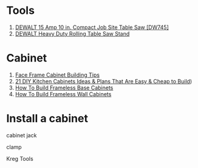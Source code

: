 # Tools
  1. [DEWALT 15 Amp 10 in. Compact Job Site Table Saw [DW745]](http://www.homedepot.com/p/DEWALT-15-Amp-10-in-Compact-Job-Site-Table-Saw-DW745/100497987)
2. [DEWALT Heavy Duty Rolling Table Saw Stand](http://www.homedepot.com/p/DEWALT-Heavy-Duty-Rolling-Table-Saw-Stand-DW7440RS/203054768?keyword=DW7440rs)


# Cabinet
1. [Face Frame Cabinet Building Tips](https://www.familyhandyman.com/kitchen/diy-kitchen-cabinets/face-frame-cabinet-building-tips/view-all)
2. [21 DIY Kitchen Cabinets Ideas & Plans That Are Easy & Cheap to Build](https://morningchores.com/diy-kitchen-cabinets/))
3. [How To Build Frameless Base Cabinets](https://tombuildsstuff.blogspot.com/2013/06/how-to-build-frameless-base-cabinets.html)
4. [How To Build Frameless Wall Cabinets](https://tombuildsstuff.blogspot.com/2013/06/how-to-build-frameless-wall-cabinets.html)

# Install a cabinet

cabinet jack

clamp

Kreg Tools
